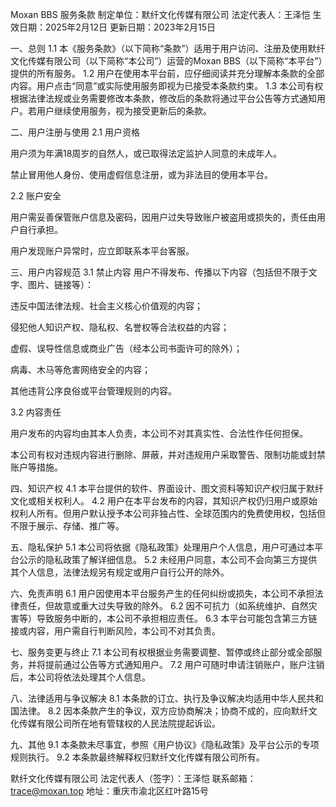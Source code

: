 Moxan BBS 服务条款
制定单位：默纤文化传媒有限公司
法定代表人：王泽恺
生效日期：2025年2月12日
更新日期：2023年2月15日

一、总则
1.1 本《服务条款》（以下简称“条款”）适用于用户访问、注册及使用默纤文化传媒有限公司（以下简称“本公司”）运营的Moxan BBS（以下简称“本平台”）提供的所有服务。
1.2 用户在使用本平台前，应仔细阅读并充分理解本条款的全部内容。用户点击“同意”或实际使用服务即视为已接受本条款约束。
1.3 本公司有权根据法律法规或业务需要修改本条款，修改后的条款将通过平台公告等方式通知用户。若用户继续使用服务，视为接受更新后的条款。

二、用户注册与使用
2.1 用户资格

用户须为年满18周岁的自然人，或已取得法定监护人同意的未成年人。

禁止冒用他人身份、使用虚假信息注册，或为非法目的使用本平台。

2.2 账户安全

用户需妥善保管账户信息及密码，因用户过失导致账户被盗用或损失的，责任由用户自行承担。

用户发现账户异常时，应立即联系本平台客服。

三、用户内容规范
3.1 禁止内容
用户不得发布、传播以下内容（包括但不限于文字、图片、链接等）：

违反中国法律法规、社会主义核心价值观的内容；

侵犯他人知识产权、隐私权、名誉权等合法权益的内容；

虚假、误导性信息或商业广告（经本公司书面许可的除外）；

病毒、木马等危害网络安全的内容；

其他违背公序良俗或平台管理规则的内容。

3.2 内容责任

用户发布的内容均由其本人负责，本公司不对其真实性、合法性作任何担保。

本公司有权对违规内容进行删除、屏蔽，并对违规用户采取警告、限制功能或封禁账户等措施。

四、知识产权
4.1 本平台提供的软件、界面设计、图文资料等知识产权归属于默纤文化或相关权利人。
4.2 用户在本平台发布的内容，其知识产权仍归用户或原始权利人所有。但用户默认授予本公司非独占性、全球范围内的免费使用权，包括但不限于展示、存储、推广等。

五、隐私保护
5.1 本公司将依据《隐私政策》处理用户个人信息，用户可通过本平台公示的隐私政策了解详细信息。
5.2 未经用户同意，本公司不会向第三方提供其个人信息，法律法规另有规定或用户自行公开的除外。

六、免责声明
6.1 用户因使用本平台服务产生的任何纠纷或损失，本公司不承担法律责任，但故意或重大过失导致的除外。
6.2 因不可抗力（如系统维护、自然灾害等）导致服务中断的，本公司不承担相应责任。
6.3 本平台可能包含第三方链接或内容，用户需自行判断风险，本公司不对其负责。

七、服务变更与终止
7.1 本公司有权根据业务需要调整、暂停或终止部分或全部服务，并将提前通过公告等方式通知用户。
7.2 用户可随时申请注销账户，账户注销后，本公司将依法处理其个人信息。

八、法律适用与争议解决
8.1 本条款的订立、执行及争议解决均适用中华人民共和国法律。
8.2 因本条款产生的争议，双方应协商解决；协商不成的，应向默纤文化传媒有限公司所在地有管辖权的人民法院提起诉讼。

九、其他
9.1 本条款未尽事宜，参照《用户协议》《隐私政策》及平台公示的专项规则执行。
9.2 本条款最终解释权归默纤文化传媒有限公司所有。

默纤文化传媒有限公司
法定代表人（签字）：王泽恺
联系邮箱：trace@moxan.top
地址：重庆市渝北区红叶路15号
